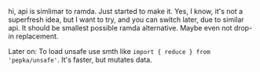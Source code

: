 hi, api is simlimar to ramda.
Just started to make it.
Yes, I know, it's not a superfresh idea,
     but I want to try, and you can switch later, due to similar api.
It should be smallest possible ramda alternative.
Maybe even not drop-in replacement.

Later on:
To load unsafe use smth like `import { reduce } from 'pepka/unsafe'`.
It's faster, but mutates data.
